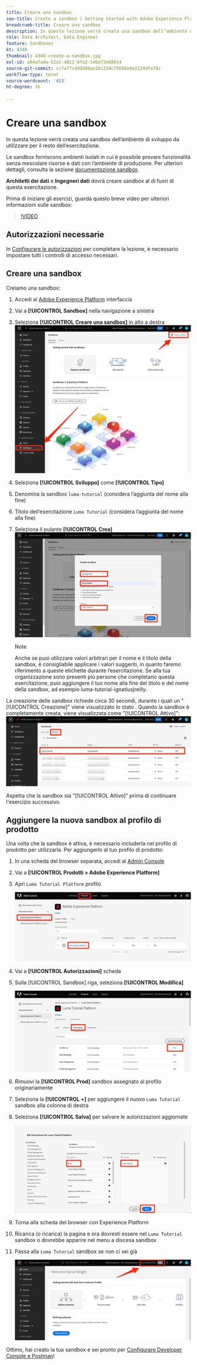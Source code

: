 ```yaml
---
title: Creare una sandbox
seo-title: Create a sandbox | Getting Started with Adobe Experience Platform for Data Architects and Data Engineers
breadcrumb-title: Creare una sandbox
description: In questa lezione verrà creata una sandbox dell’ambiente di sviluppo da utilizzare per il resto dell’esercitazione.
role: Data Architect, Data Engineer
feature: Sandboxes
kt: 4348
thumbnail: 4348-create-a-sandbox.jpg
exl-id: a04afada-52a1-4812-8fa2-14be72e68614
source-git-commit: cc7a77c4dd380ae1bc23dc75608e8e2224dfe78c
workflow-type: tm+mt
source-wordcount: '453'
ht-degree: 3%

---
```


# Creare una sandbox

<!--25min-->

In questa lezione verrà creata una sandbox dell’ambiente di sviluppo da utilizzare per il resto dell’esercitazione.

Le sandbox forniscono ambienti isolati in cui è possibile provare funzionalità senza mescolare risorse e dati con l’ambiente di produzione. Per ulteriori dettagli, consulta la sezione [documentazione sandbox](https://experienceleague.adobe.com/docs/experience-platform/sandbox/home.html?lang=it).

**Architetti dei dati** e **Ingegneri dati** dovrà creare sandbox al di fuori di questa esercitazione.

Prima di iniziare gli esercizi, guarda questo breve video per ulteriori informazioni sulle sandbox:
>[!VIDEO](https://video.tv.adobe.com/v/29838/?quality=12&learn=on)

## Autorizzazioni necessarie

In [Configurare le autorizzazioni](configure-permissions.md) per completare la lezione, è necessario impostare tutti i controlli di accesso necessari.

<!--
* Permission items **[!UICONTROL Sandbox Administration]** > **[!UICONTROL View Sandboxes]** and **[!UICONTROL Manage Sandboxes]**
* Permission item **[!UICONTROL Sandboxes]** > **[!UICONTROL Prod]**
* User-role access to the `Luma Tutorial Platform` product profile
* Admin-level access to the `Luma Tutorial Platform` product profile
-->

## Creare una sandbox

Creiamo una sandbox:

1. Accedi al [Adobe Experience Platform](https://experience.adobe.com/platform) interfaccia
1. Vai a **[!UICONTROL Sandbox]** nella navigazione a sinistra
1. Seleziona **[!UICONTROL Creare una sandbox]** in alto a destra
   ![Seleziona Crea sandbox](assets/sandbox-createSandbox.png)

1. Seleziona **[!UICONTROL Sviluppo]** come **[!UICONTROL Tipo]**
1. Denomina la sandbox `luma-tutorial` (considera l’aggiunta del nome alla fine)
1. Titolo dell’esercitazione `Luma Tutorial` (considera l’aggiunta del nome alla fine)
1. Seleziona il pulante **[!UICONTROL Crea]**
   ![Creare la sandbox](assets/sandbox-nameSandbox.png)
   >[!NOTE]
   >
   >Anche se puoi utilizzare valori arbitrari per il nome e il titolo della sandbox, è consigliabile applicare i valori suggeriti, in quanto faremo riferimento a queste etichette durante l’esercitazione. Se alla tua organizzazione sono presenti più persone che completano questa esercitazione, puoi aggiungere il tuo nome alla fine del titolo e del nome della sandbox, ad esempio luma-tutorial-ignatiusjreilly.

La creazione delle sandbox richiede circa 30 secondi, durante i quali un &quot;[!UICONTROL Creazione]&quot; viene visualizzato lo stato . Quando la sandbox è completamente creata, viene visualizzata come &quot;[!UICONTROL Attivo]&quot;:
![Stato attivo](assets/sandbox-active.png)

Aspetta che la sandbox sia &quot;[!UICONTROL Attivo]&quot; prima di continuare l&#39;esercizio successivo.

## Aggiungere la nuova sandbox al profilo di prodotto

Una volta che la sandbox è attiva, è necessario includerla nel profilo di prodotto per utilizzarla. Per aggiungerlo al tuo profilo di prodotto:

1. In una scheda del browser separata, accedi al [Admin Console](https://adminconsole.adobe.com)
1. Vai a **[!UICONTROL Prodotti > Adobe Experience Platform]**
1. Apri `Luma Tutorial Platform` profilo

   ![Selezionare il profilo di prodotto](assets/sandbox-selectProfile.png)

1. Vai a **[!UICONTROL Autorizzazioni]** scheda

1. Sulla [!UICONTROL Sandbox] riga, seleziona **[!UICONTROL Modifica]**

   ![Seleziona Modifica](assets/sandbox-selectSandboxes.png)

1. _Rimuovi_ la **[!UICONTROL Prod]** sandbox assegnato al profilo originariamente
1. Seleziona la **[!UICONTROL +]** per aggiungere il nuovo `Luma Tutorial` sandbox alla colonna di destra
1. Seleziona **[!UICONTROL Salva]** per salvare le autorizzazioni aggiornate

   ![Sposta la sandbox all’altra colonna](assets/sandbox-addLumaTutorial.png)

1. Torna alla scheda del browser con Experience Platform
1. Ricarica (o ricarica) la pagina e ora dovresti essere nel `Luma Tutorial` sandbox o dovrebbe apparire nel menu a discesa sandbox
1. Passa alla `Luma Tutorial` sandbox se non ci sei già

   ![Conferma sandbox](assets/sandbox-confirmDropdown.png)

Ottimo, hai creato la tua sandbox e sei pronto per [Configurare Developer Console e Postman](set-up-developer-console-and-postman.md)!
